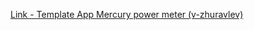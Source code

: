 [Link - Template App Mercury power meter (v-zhuravlev)](https://github.com/v-zhuravlev/zbx_template_mercury236)
